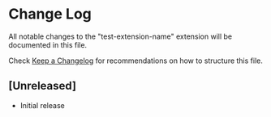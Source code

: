# Change Log

All notable changes to the "test-extension-name" extension will be documented in this file.

Check [Keep a Changelog](http://keepachangelog.com/) for recommendations on how to structure this file.

## [Unreleased]

- Initial release